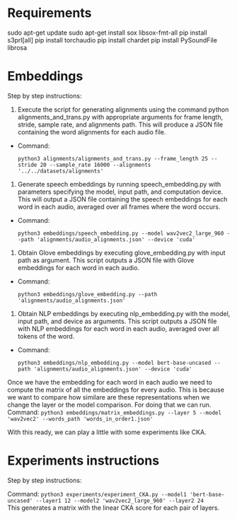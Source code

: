 # Requirements
sudo apt-get update
sudo apt-get install sox libsox-fmt-all
pip install s3prl[all]
pip install torchaudio
pip install chardet
pip install PySoundFile librosa

# Embeddings

Step by step instructions:

1. Execute the script for generating alignments using the command python alignments_and_trans.py with appropriate arguments for frame length, stride, sample rate, and alignments path. This will produce a JSON file containing the word alignments for each audio file. 

 - Command: 
     ```
     python3 alignments/alignments_and_trans.py --frame_length 25 --stride 20 --sample_rate 16000 --alignments '../../datasets/alignments'
     ```

1. Generate speech embeddings by running speech_embedding.py with parameters specifying the model, input path, and computation device. This will output a JSON file containing the speech embeddings for each word in each audio, averaged over all frames where the word occurs.

- Command: 
     ```
     python3 embeddings/speech_embedding.py --model wav2vec2_large_960 --path 'alignments/audio_alignments.json' --device 'cuda'
     ```  

1. Obtain Glove embeddings by executing glove_embedding.py with input path as argument. This script outputs a JSON file with Glove embeddings for each word in each audio.

- Command: 
     ```
     python3 embeddings/glove_embedding.py --path 'alignments/audio_alignments.json'
     ```

1. Obtain NLP embeddings by executing nlp_embedding.py with the model, input path, and device as arguments. This script outputs a JSON file with NLP embeddings for each word in each audio, averaged over all tokens of the word.

- Command: 
     ```
     python3 embeddings/nlp_embedding.py --model bert-base-uncased --path 'alignments/audio_alignments.json' --device 'cuda'
     ```

 Once we have the embedding for each word in each audio we need to compute the matrix of all the embeddings for every audio. This is because we want to compare how similare are these representations when we change the layer or the model comparison. For doing that we can run. 
 Command: 
     ```
     python3 embeddings/matrix_embeddings.py --layer 5 --model 'wav2vec2' --words_path 'words_in_order1.json'
     ```  

 With this ready, we can play a little with some experiments like CKA.


# Experiments instructions

Step by step instructions:

  Command: 
     ```
     python3 experiments/experiment_CKA.py --model1 'bert-base-uncased' --layer1 12 --model2 'wav2vec2_large_960' --layer2 24
     ```  
  This generates a matrix with the linear CKA score for each pair of layers.
